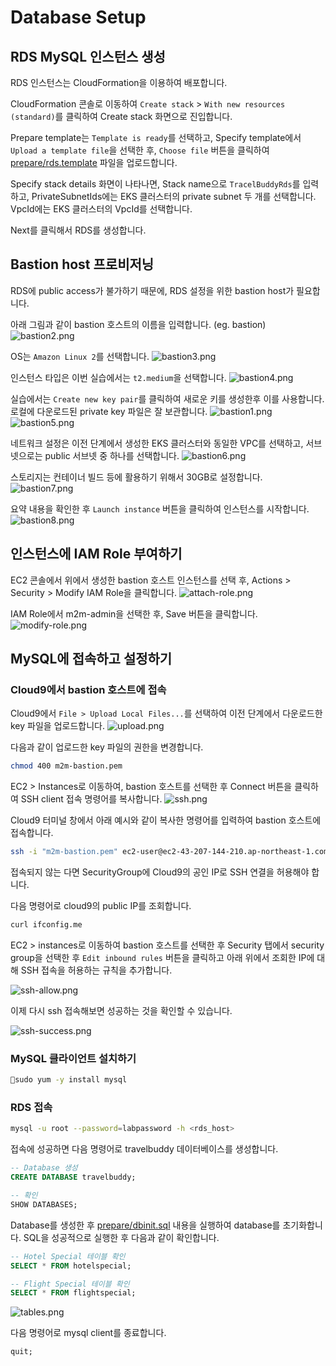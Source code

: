 # Database Setup

## RDS MySQL 인스턴스 생성

RDS 인스턴스는 CloudFormation을 이용하여 배포합니다.

CloudFormation 콘솔로 이동하여 `Create stack` > `With new resources (standard)`를 클릭하여 Create stack 화면으로 진입합니다.

Prepare template는 `Template is ready`를 선택하고, Specify template에서 `Upload a template file`을 선택한 후, `Choose file` 버튼을 클릭하여 [prepare/rds.template](../prepare/rds.template) 파일을 업로드합니다.

Specify stack details 화면이 나타나면, Stack name으로 `TracelBuddyRds`를 입력하고, PrivateSubnetIds에는 EKS 클러스터의 private subnet 두 개를 선택합니다. VpcId에는 EKS 클러스터의 VpcId를 선택합니다.

Next를 클릭해서 RDS를 생성합니다.

## Bastion host 프로비저닝

RDS에 public access가 불가하기 때문에, RDS 설정을 위한 bastion host가 필요합니다.

아래 그림과 같이 bastion 호스트의 이름을 입력합니다. (eg. bastion)
![bastion2.png](./assets/bastion2.png)

OS는 `Amazon Linux 2`를 선택합니다.
![bastion3.png](./assets/bastion3.png)

인스턴스 타입은 이번 실습에서는 `t2.medium`을 선택합니다.
![bastion4.png](./assets/bastion4.png)

실습에서는 `Create new key pair`를 클릭하여 새로운 키를 생성한후 이를 사용합니다. 로컬에 다운로드된 private key 파일은 잘 보관합니다.
![bastion1.png](./assets/bastion1.png)
![bastion5.png](./assets/bastion5.png)

네트워크 설정은 이전 단계에서 생성한 EKS 클러스터와 동일한 VPC를 선택하고, 서브넷으로는 public 서브넷 중 하나를 선택합니다.
![bastion6.png](./assets/bastion6.png)

스토리지는 컨테이너 빌드 등에 활용하기 위해서 30GB로 설정합니다.
![bastion7.png](./assets/bastion7.png)

요약 내용을 확인한 후 `Launch instance` 버튼을 클릭하여 인스턴스를 시작합니다.
![bastion8.png](./assets/bastion8.png)

## 인스턴스에 IAM Role 부여하기

EC2 콘솔에서 위에서 생성한 bastion 호스트 인스턴스를 선택 후, Actions > Security > Modify IAM Role을 클릭합니다.
![attach-role.png](./assets/attach-role.png)

IAM Role에서 m2m-admin을 선택한 후, Save 버튼을 클릭합니다.
![modify-role.png](./assets/modify-role.png)

## MySQL에 접속하고 설정하기

### Cloud9에서 bastion 호스트에 접속

Cloud9에서 `File > Upload Local Files...`를 선택하여 이전 단계에서 다운로드한 key 파일을 업로드합니다.
![upload.png](./assets/upload.png)

다음과 같이 업로드한 key 파일의 권한을 변경합니다.

```bash
chmod 400 m2m-bastion.pem
```

EC2 > Instances로 이동하여, bastion 호스트를 선택한 후 Connect 버튼을 클릭하여 SSH client 접속 명령어를 복사합니다.
![ssh.png](./assets/ssh.png)

Cloud9 터미널 창에서 아래 예시와 같이 복사한 명령어를 입력하여 bastion 호스트에 접속합니다.

```bash
ssh -i "m2m-bastion.pem" ec2-user@ec2-43-207-144-210.ap-northeast-1.compute.amazonaws.com
```

접속되지 않는 다면 SecurityGroup에 Cloud9의 공인 IP로 SSH 연결을 허용해야 합니다.

다음 명령어로 cloud9의 public IP를 조회합니다.

```bash
curl ifconfig.me
```

EC2 > instances로 이동하여 bastion 호스트를 선택한 후 Security 탭에서 security group을 선택한 후 `Edit inbound rules` 버튼을 클릭하고 아래 위에서 조회한 IP에 대해 SSH 접속을 허용하는 규칙을 추가합니다.

![ssh-allow.png](./assets/ssh-allow.png)

이제 다시 ssh 접속해보면 성공하는 것을 확인할 수 있습니다.

![ssh-success.png](./assets/ssh-success.png)

### MySQL 클라이언트 설치하기

```bash
sudo yum -y install mysql
```

### RDS 접속

```bash
mysql -u root --password=labpassword -h <rds_host>
```

접속에 성공하면 다음 명령어로 travelbuddy 데이터베이스를 생성합니다.

```sql
-- Database 생성
CREATE DATABASE travelbuddy;

-- 확인
SHOW DATABASES;
```

Database를 생성한 후 [prepare/dbinit.sql](../prepare/dbinit.sql) 내용을 실행하여 database를 초기화합니다. SQL을 성공적으로 실행한 후 다음과 같이 확인합니다.

```sql
-- Hotel Special 테이블 확인
SELECT * FROM hotelspecial;

-- Flight Special 테이블 확인
SELECT * FROM flightspecial;
```

![tables.png](./assets/tables.png)

다음 명령어로 mysql client를 종료합니다.

```sql
quit;
```
